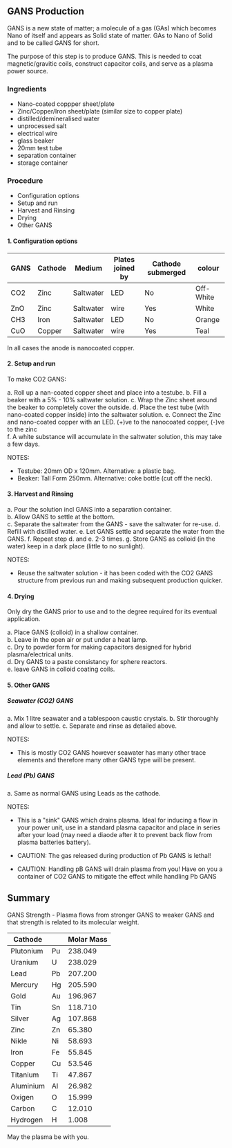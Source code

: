 ## GANS Production

GANS is a new state of matter; a molecule of a gas (GAs) which becomes Nano of itself and appears as Solid state of matter. GAs to Nano of Solid and to be called GANS for short.  

The purpose of this step is to produce GANS.  This is needed to coat magnetic/gravitic coils, construct capacitor coils, and serve as a plasma power source.  

### Ingredients
* Nano-coated coppper sheet/plate
* Zinc/Copper/Iron sheet/plate (similar size to copper plate)
* distilled/demineralised water
* unprocessed salt
* electrical wire
* glass beaker 
* 20mm test tube
* separation container
* storage container

### Procedure
* Configuration options
* Setup and run
* Harvest and Rinsing
* Drying
* Other GANS


#### 1. Configuration options

GANS | Cathode | Medium | Plates joined by | Cathode submerged | colour
-----|---------|--------|------------------|-----------------|-------
CO2 | Zinc |  Saltwater | LED | No | Off-White 
ZnO | Zinc |  Saltwater | wire| Yes | White
CH3 | Iron |  Saltwater | LED| No | Orange
CuO | Copper | Saltwater | wire| Yes | Teal

In all cases the anode is nanocoated copper. 

#### 2. Setup and run
To make CO2 GANS:

a. Roll up a nan-coated copper sheet and place into a testube. 
b. Fill a beaker with a 5% - 10% saltwater solution.
c. Wrap the Zinc sheet around the beaker to completely cover the outside.
d. Place the test tube (with nano-coated copper inside) into the saltwater solution.
e. Connect the Zinc and nano-coated copper with an LED. (+)ve to the nanocoated copper, (-)ve to the zinc  
f. A white substance will accumulate in the saltwater solution, this may take a few days.  

NOTES:  

* Testube: 20mm OD x 120mm.  Alternative: a plastic bag.  
* Beaker: Tall Form 250mm.  Alternative: coke bottle (cut off the neck).  

#### 3. Harvest and Rinsing

a. Pour the solution incl GANS into a separation container.  
b. Allow GANS to settle at the bottom.  
c. Separate the saltwater from the GANS - save the saltwater for re-use.
d. Refill with distilled water.
e. Let GANS settle and separate the water from the GANS.
f. Repeat step d. and e. 2-3 times.
g. Store GANS as colloid (in the water) keep in a dark place (little to no sunlight).

NOTES:  

* Reuse the saltwater solution - it has been coded with the CO2 GANS structure from previous run and making subsequent production quicker.

#### 4. Drying

Only dry the GANS prior to use and to the degree required for its eventual application.

a. Place GANS (colloid) in a shallow container.  
b. Leave in the open air or put under a heat lamp.  
c. Dry to powder form for making capacitors designed for hybrid plasma/electrical units.  
d. Dry GANS to a paste consistancy for sphere reactors.  
e. leave GANS in colloid coating coils.  

#### 5. Other GANS

##### Seawater (CO2) GANS

a. Mix 1 litre seawater and a tablespoon caustic crystals. 
b. Stir thoroughly and allow to settle.
c. Separate and rinse as detailed above.

NOTES: 

* This is mostly CO2 GANS however seawater has many other trace elements and therefore many other GANS type will be present.

#####  Lead (Pb) GANS

a. Same as normal GANS using Leads as the cathode.

NOTES:  

* This is a "sink" GANS which drains plasma.  Ideal for inducing a flow in your power unit, use in a standard plasma capacitor and place in series after your load (may need a diaode after it to prevent back flow from plasma batteries battery).

* CAUTION: The gas released during production of Pb GANS is lethal!  

* CAUTION: Handling pB GANS will drain plasma from you!  Have on you a container of CO2 GANS to mitigate the effect while handling Pb GANS  

## Summary

GANS Strength - Plasma flows from stronger GANS to weaker GANS and that strength is related to its molecular weight.

Cathode |  | Molar Mass
----------|----|--------
Plutonium | Pu | 238.049 
Uranium   | U  | 238.029 
Lead      | Pb | 207.200 
Mercury   | Hg | 205.590 
Gold      | Au | 196.967 
Tin       | Sn | 118.710 
Silver    | Ag | 107.868 
Zinc      | Zn |  65.380 
Nikle     | Ni |  58.693 
Iron      | Fe |  55.845 
Copper    | Cu |  53.546 
Titanium  | Ti |  47.867 
Aluminium | Al |  26.982 
Oxigen    | O  |  15.999 
Carbon    | C  |  12.010 
Hydrogen  | H  |   1.008 


May the plasma be with you.

